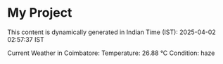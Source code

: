 # My Project

This content is dynamically generated in Indian Time (IST): 2025-04-02 02:57:37 IST


Current Weather in Coimbatore:
Temperature: 26.88 °C
Condition: haze
